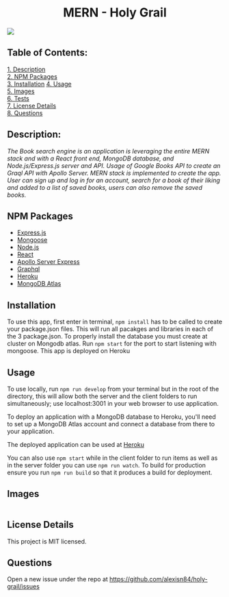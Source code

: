 <h1 align="center">MERN - Holy Grail</h1> 

![](https://img.shields.io/badge/Created%20by-Alexis%20El%20Amrani-blue?style=for-the-badge)


## Table of Contents:  
[1. Description](#Description)    
[2. NPM Packages](#npm-packages)  
[3. Installation](#Installation) 
[4. Usage](#Usage)          
[5. Images](#Images)   
[6. Tests](#Tests)  
[7. License Details](#License-Details)    
[8. Questions](#Questions) 

## Description:
*The Book search engine is an application is leveraging the entire MERN stack and with a React front end, MongoDB database, and Node.js/Express.js server and API. Usage of Google Books API to create an Graql API with Apollo Server. MERN stack is implemented to create the app. User can sign up and log in for an account, search for a book of their liking and added to a list of saved books, users can also remove the saved books.*

## NPM Packages
- [Express.js](https://www.npmjs.com/package/express)  
- [Mongoose](https://www.npmjs.com/package/mongoose)
- [Node.js](https://www.npmjs.com/package/node)
- [React](https://www.npmjs.com/package/react)
- [Apollo Server Express](https://www.npmjs.com/package/apollo-server-express)
- [Graphql](https://www.npmjs.com/package/graphql)
- [Heroku](https://www.heroku.com/)
- [MongoDB Atlas](https://www.mongodb.com/)

## Installation
To use this app, first enter in terminal, `npm install` has to be called to create your package.json files.
This will run all pacakges and libraries in each of the 3 package.json.
To properly install the database you must create at cluster on Mongodb atlas.
Run `npm start` for the port to start listening with mongoose.
This app is deployed on Heroku

## Usage
To use locally, run `npm run develop` from your terminal but in the root of the directory, this will allow both the server and the client folders to run simultaneously; use localhost:3001 in your web browser to use application.

To deploy an application with a MongoDB database to Heroku, you'll need to set up a MongoDB Atlas account and connect a database from there to your application.

The deployed application can be used at [Heroku]() 

You can also use `npm start` while in the client folder to run items as well as in the server folder you can use `npm run watch`. To build for production ensure you run `npm run build` so that it produces a build for deployment. 

## Images
<img src="">

## License Details 
This project is MIT licensed.

## Questions
Open a new issue under the repo at https://github.com/alexisn84/holy-grail/issues
